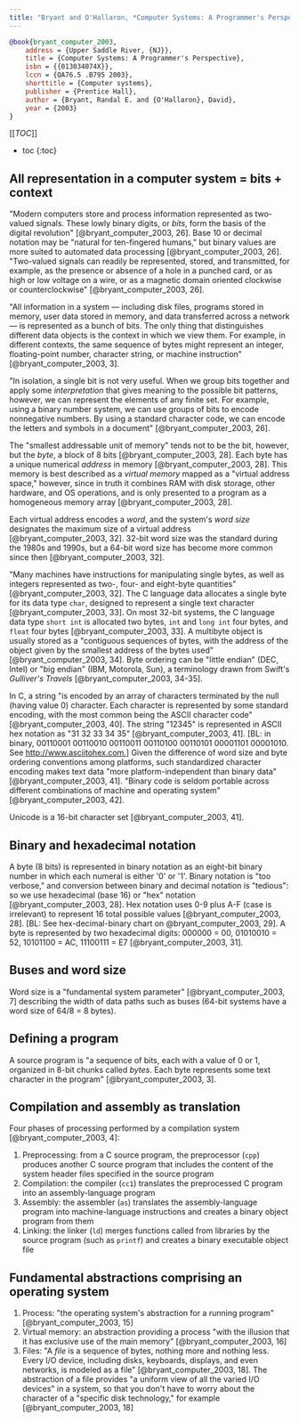 ```yaml
---
title: "Bryant and O'Hallaron, *Computer Systems: A Programmer's Perspective* (2003)"
---
```


```bibtex
@book{bryant_computer_2003,
	address = {Upper Saddle River, {NJ}},
	title = {Computer Systems: A Programmer's Perspective},
	isbn = {{013034074X}},
	lccn = {QA76.5 .B795 2003},
	shorttitle = {Computer systems},
	publisher = {Prentice Hall},
	author = {Bryant, Randal E. and {O'Hallaron}, David},
	year = {2003}
}
```

[[_TOC_]]

* toc
{:toc}

<!--TOC-->


All representation in a computer system = bits + context
--------------------------------------------------------

"Modern computers store and process information represented as two-valued signals. These lowly binary digits, or *bits*, form the basis of the digital revolution" [@bryant_computer_2003, 26]. Base 10 or decimal notation may be "natural for ten-fingered humans," but binary values are more suited to automated data processing [@bryant_computer_2003, 26]. "Two-valued signals can readily be represented, stored, and transmitted, for example, as the presence or absence of a hole in a punched card, or as high or low voltage on a wire, or as a magnetic domain oriented clockwise or counterclockwise" [@bryant_computer_2003, 26]. 

"All information in a system — including disk files, programs stored in memory, user data stored in memory, and data transferred across a network — is represented as a bunch of bits. The only thing that distinguishes different data objects is the context in which we view them. For example, in different contexts, the same sequence of bytes might represent an integer, floating-point number, character string, or machine instruction" [@bryant_computer_2003, 3].

"In isolation, a single bit is not very useful. When we group bits together and apply some *interpretation* that gives meaning to the possible bit patterns, however, we can represent the elements of any finite set. For example, using a binary number system, we can use groups of bits to encode nonnegative numbers. By using a standard character code, we can encode the letters and symbols in a document" [@bryant_computer_2003, 26].

The "smallest addressable unit of memory" tends not to be the bit, however, but the *byte*, a block of 8 bits [@bryant_computer_2003, 28]. Each byte has a unique numerical *address* in memory [@bryant_computer_2003, 28]. This memory is best described as a *virtual memory* mapped as a "virtual address space," however, since in truth it combines RAM with disk storage, other hardware, and OS operations, and is only presented to a program as a homogeneous memory array [@bryant_computer_2003, 28]. 

Each virtual address encodes a *word*, and the system's *word size* designates the maximum size of a virtual address [@bryant_computer_2003, 32]. 32-bit word size was the standard during the 1980s and 1990s, but a 64-bit word size has become more common since then [@bryant_computer_2003, 32].

"Many machines have instructions for manipulating single bytes, as well as integers represented as two-, four- and eight-byte quantities" [@bryant_computer_2003, 32]. The C language data allocates a single byte for its data type `char`, designed to represent a single text character [@bryant_computer_2003, 33]. On most 32-bit systems, the C language data type `short int` is allocated two bytes, `int` and `long int` four bytes, and `float` four bytes [@bryant_computer_2003, 33]. A multibyte object is usually stored as a "contiguous sequences of bytes, with the address of the object given by the smallest address of the bytes used" [@bryant_computer_2003, 34]. Byte ordering can be "little endian" (DEC, Intel) or "big endian" (IBM, Motorola, Sun), a terminology drawn from Swift's *Gulliver's Travels* [@bryant_computer_2003, 34-35]. 

In C, a string "is encoded by an array of characters terminated by the null (having value 0) character. Each character is represented by some standard encoding, with the most common being the ASCII character code" [@bryant_computer_2003, 40]. The string "12345" is represented in ASCII hex notation as "31 32 33 34 35" [@bryant_computer_2003, 41]. [BL: in binary, 00110001 00110010 00110011 00110100 00110101 00001101 00001010. See http://www.asciitohex.com.] Given the difference of word size and byte ordering conventions among platforms, such standardized character encoding makes text data "more platform-independent than binary data" [@bryant_computer_2003, 41]. "Binary code is seldom portable across different combinations of machine and operating system" [@bryant_computer_2003, 42].

Unicode is a 16-bit character set [@bryant_computer_2003, 41].


Binary and hexadecimal notation
-------------------------------

A byte (8 bits) is represented in binary notation as an eight-bit binary number in which each numeral is either '0' or '1'. Binary notation is "too verbose," and conversion between binary and decimal notation is "tedious": so we use hexadecimal (base 16) or "hex" notation [@bryant_computer_2003, 28]. Hex notation uses 0-9 plus A-F (case is irrelevant) to represent 16 total possible values [@bryant_computer_2003, 28]. [BL: See hex-decimal-binary chart on @bryant_computer_2003, 29]. A byte is represented by two hexadecimal digits: 000000 = 00, 01010010 = 52, 10101100 = AC, 11100111 = E7 [@bryant_computer_2003, 31].



Buses and word size
-------------------

Word size is a "fundamental system parameter" [@bryant_computer_2003, 7] describing the width of data paths such as buses (64-bit systems have a word size of 64/8 = 8 bytes).


Defining a program
------------------

A source program is "a sequence of bits, each with a value of 0 or 1, organized in 8-bit chunks called *bytes*. Each byte represents some text character in the program" [@bryant_computer_2003, 3].


Compilation and assembly as translation
---------------------------------------

Four phases of processing performed by a compilation system [@bryant_computer_2003, 4]:

1. Preprocessing: from a C source program, the preprocessor (`cpp`) produces another C source program that includes the content of the system header files specified in the source program
1. Compilation: the compiler (`cc1`) translates the preprocessed C program into an assembly-language program
1. Assembly: the assembler (`as`) translates the assembly-language program into machine-language instructions and creates a binary object program from them
1. Linking: the linker (`ld`) merges functions called from libraries by the source program (such as `printf`) and creates a binary executable object file


Fundamental abstractions comprising an operating system
-------------------------------------------------------

1. Process: "the operating system's abstraction for a running program" [@bryant_computer_2003, 15]
1. Virtual memory: an abstraction providing a process "with the illusion that it has exclusive use of the main memory" [@bryant_computer_2003, 16]
1. Files: "A *file* is a sequence of bytes, nothing more and nothing less. Every I/O device, including disks, keyboards, displays, and even networks, is modeled as a file" [@bryant_computer_2003, 18]. The abstraction of a file provides "a uniform view of all the varied I/O devices" in a system, so that you don't have to worry about the character of a "specific disk technology," for example [@bryant_computer_2003, 18]
